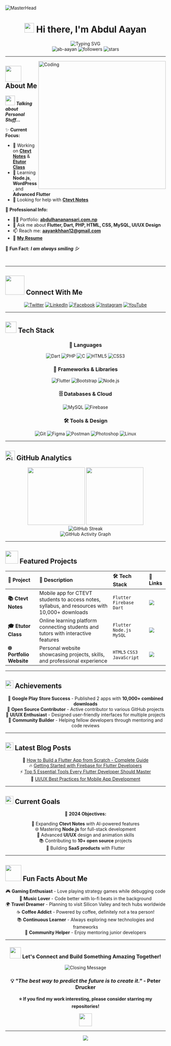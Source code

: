 ![MasterHead](https://1.bp.blogspot.com/-7A4WynwLsMw/XbBpCXG8fHI/AAAAAAAAMt4/uOa1bpLskYgrwGbllhSu2SDj_Mig8SXJQCLcBGAsYHQ/s1600/2000_600px.gif)

<div align="center">
  
# <img src="https://raw.githubusercontent.com/MartinHeinz/MartinHeinz/master/wave.gif" width="30px" height="30px" /> Hi there, I'm Abdul Aayan

<div align="center">
  <img src="https://readme-typing-svg.herokuapp.com?font=Fira+Code&size=22&duration=3000&pause=1000&color=00D9FF&center=true&vCenter=true&width=440&lines=Flutter+Developer+from+Nepal+%F0%9F%87%B3%F0%9F%87%B5;Mobile+App+Developer+%F0%9F%93%B1;UI%2FUX+Enthusiast+%F0%9F%8E%A8;Always+Learning+%F0%9F%9A%80" alt="Typing SVG" />
</div>

<img src="https://komarev.com/ghpvc/?username=ab-aayan&label=Profile%20views&color=0e75b6&style=for-the-badge" alt="ab-aayan" />
<img src="https://img.shields.io/github/followers/ab-aayan?label=Followers&style=for-the-badge&color=blue" alt="followers" />
<img src="https://img.shields.io/github/stars/ab-aayan?label=Stars&style=for-the-badge&color=yellow" alt="stars" />

</div>

---

<img align="right" alt="Coding" width="400" src="https://cdn.dribbble.com/users/1059583/screenshots/4171367/coding-freak.gif">

## <img src="https://media.giphy.com/media/VgCDAzcKvsR6OM0uWg/giphy.gif" width="50"> About Me

<img src="https://media.giphy.com/media/ObNTw8Uzwy6KQ/giphy.gif" width="30px">&nbsp;***Talking about Personal Stuff...***

✨ **Current Focus:**
- 🔭 Working on **[Ctevt Notes](https://play.google.com/store/apps/details?id=com.appionic.ctevtNotes)** & **[Etutor Class](https://play.google.com/store/apps/details?id=com.etutorclass&hl=en)**
- 🌱 Learning **Node.js**, **WordPress**, and **Advanced Flutter**
- 🤝 Looking for help with **[Ctevt Notes](https://play.google.com/store/apps/details?id=com.appionic.ctevtNotes)**

💼 **Professional Info:**
- 👨‍💻 Portfolio: **[abdulhananansari.com.np](https://abdulhananansari.com.np)**
- 💬 Ask me about **Flutter, Dart, PHP, HTML, CSS, MySQL, UI/UX Design**
- 📫 Reach me: **aayankhhan12@gmail.com**
- 📄 **[My Resume](https://abdulhananansari.com.np/assets/pdf/abdul-hanan-resume.pdf)**

🎯 **Fun Fact:** ***I am always smiling シ***

<br clear="right"/>

---

## <img src="https://media.giphy.com/media/LnQjpWaON8nhr21vNW/giphy.gif" width="60"> Connect With Me

<div align="center">

[![Twitter](https://img.shields.io/badge/Twitter-1DA1F2?style=for-the-badge&logo=twitter&logoColor=white)](https://twitter.com/ab_aayan)
[![LinkedIn](https://img.shields.io/badge/LinkedIn-0077B5?style=for-the-badge&logo=linkedin&logoColor=white)](https://www.linkedin.com/in/abdul-hanan-ansari-73922b215/)
[![Facebook](https://img.shields.io/badge/Facebook-1877F2?style=for-the-badge&logo=facebook&logoColor=white)](https://www.facebook.com/imabdulaayan/)
[![Instagram](https://img.shields.io/badge/Instagram-E4405F?style=for-the-badge&logo=instagram&logoColor=white)](https://instagram.com/07_forevers)
[![YouTube](https://img.shields.io/badge/YouTube-FF0000?style=for-the-badge&logo=youtube&logoColor=white)](https://www.youtube.com/channel/UCMFvG_aMJ_s2qvkcMPqzxOQ)

</div>

---

## <img src="https://media.giphy.com/media/iY8CRBdQXODJSCERIr/giphy.gif" width="35"><b> Tech Stack </b>

<div align="center">

### 🚀 Languages
<p>
<img src="https://img.shields.io/badge/Dart-0175C2?style=for-the-badge&logo=dart&logoColor=white" alt="Dart"/>
<img src="https://img.shields.io/badge/PHP-777BB4?style=for-the-badge&logo=php&logoColor=white" alt="PHP"/>
<img src="https://img.shields.io/badge/C-00599C?style=for-the-badge&logo=c&logoColor=white" alt="C"/>
<img src="https://img.shields.io/badge/HTML5-E34F26?style=for-the-badge&logo=html5&logoColor=white" alt="HTML5"/>
<img src="https://img.shields.io/badge/CSS3-1572B6?style=for-the-badge&logo=css3&logoColor=white" alt="CSS3"/>
</p>

### 📱 Frameworks & Libraries
<p>
<img src="https://img.shields.io/badge/Flutter-02569B?style=for-the-badge&logo=flutter&logoColor=white" alt="Flutter"/>
<img src="https://img.shields.io/badge/Bootstrap-563D7C?style=for-the-badge&logo=bootstrap&logoColor=white" alt="Bootstrap"/>
<img src="https://img.shields.io/badge/Node.js-43853D?style=for-the-badge&logo=node.js&logoColor=white" alt="Node.js"/>
</p>

### 🗄️ Databases & Cloud
<p>
<img src="https://img.shields.io/badge/MySQL-005C84?style=for-the-badge&logo=mysql&logoColor=white" alt="MySQL"/>
<img src="https://img.shields.io/badge/Firebase-039BE5?style=for-the-badge&logo=Firebase&logoColor=white" alt="Firebase"/>
</p>

### 🛠️ Tools & Design
<p>
<img src="https://img.shields.io/badge/Git-F05032?style=for-the-badge&logo=git&logoColor=white" alt="Git"/>
<img src="https://img.shields.io/badge/Figma-F24E1E?style=for-the-badge&logo=figma&logoColor=white" alt="Figma"/>
<img src="https://img.shields.io/badge/Postman-FF6C37?style=for-the-badge&logo=postman&logoColor=white" alt="Postman"/>
<img src="https://img.shields.io/badge/Adobe%20Photoshop-31A8FF?style=for-the-badge&logo=Adobe%20Photoshop&logoColor=black" alt="Photoshop"/>
<img src="https://img.shields.io/badge/Linux-FCC624?style=for-the-badge&logo=linux&logoColor=black" alt="Linux"/>
</p>

</div>

---

## <img src="https://media.giphy.com/media/W5eoZHPpUx9sapR0eu/giphy.gif" width="30px" alt="Git"/> GitHub Analytics

<div align="center">
  
<img height="180em" src="https://github-readme-stats.vercel.app/api?username=ab-aayan&show_icons=true&theme=radical&include_all_commits=true&count_private=true&hide_border=true"/>
<img height="180em" src="https://github-readme-stats.vercel.app/api/top-langs/?username=ab-aayan&layout=compact&langs_count=8&theme=radical&hide_border=true"/>

</div>

<div align="center">
  
<img src="https://github-readme-streak-stats.herokuapp.com/?user=ab-aayan&theme=radical&hide_border=true" alt="GitHub Streak"/>

</div>

<div align="center">
  
<img src="https://github-readme-activity-graph.vercel.app/graph?username=ab-aayan&theme=react-dark&hide_border=true" alt="GitHub Activity Graph"/>

</div>

---

## <img src="https://media.giphy.com/media/LnQjpWaON8nhr21vNW/giphy.gif" width="40"> Featured Projects

<div align="center">

| 🎯 **Project** | 📝 **Description** | 🛠️ **Tech Stack** | 🔗 **Links** |
|:---|:---|:---|:---|
| **📚 Ctevt Notes** | Mobile app for CTEVT students to access notes, syllabus, and resources with 10,000+ downloads | `Flutter` `Firebase` `Dart` | [<img src="https://img.shields.io/badge/Play_Store-414141?style=for-the-badge&logo=google-play&logoColor=white" />](https://play.google.com/store/apps/details?id=com.appionic.ctevtNotes) |
| **🎓 Etutor Class** | Online learning platform connecting students and tutors with interactive features | `Flutter` `Node.js` `MySQL` | [<img src="https://img.shields.io/badge/Play_Store-414141?style=for-the-badge&logo=google-play&logoColor=white" />](https://play.google.com/store/apps/details?id=com.etutorclass&hl=en) |
| **🌐 Portfolio Website** | Personal website showcasing projects, skills, and professional experience | `HTML5` `CSS3` `JavaScript` | [<img src="https://img.shields.io/badge/Live_Demo-00C7B7?style=for-the-badge&logo=netlify&logoColor=white" />](https://abdulhananansari.com.np) |

</div>

---

## <img src="https://media.giphy.com/media/QssGEmpkyEOhBCb7e1/giphy.gif" width="25"><b> Achievements</b>

<div align="center">

🏅 **Google Play Store Success** - Published 2 apps with **10,000+ combined downloads**  
🏅 **Open Source Contributor** - Active contributor to various GitHub projects  
🏅 **UI/UX Enthusiast** - Designed user-friendly interfaces for multiple projects  
🏅 **Community Builder** - Helping fellow developers through mentoring and code reviews  

</div>

---

## <img src="https://media.giphy.com/media/kmQREsvNQrhrHdkN7G/giphy.gif" width="25"><b> Latest Blog Posts</b>

<div align="center">

📝 [How to Build a Flutter App from Scratch - Complete Guide](#)  
🔥 [Getting Started with Firebase for Flutter Developers](#)  
⚡ [Top 5 Essential Tools Every Flutter Developer Should Master](#)  
🎨 [UI/UX Best Practices for Mobile App Development](#)  

</div>

---

## <img src="https://media.giphy.com/media/cj87CxfRtrUifF3Ryk/giphy.gif" width="25"><b> Current Goals</b>

<div align="center">

🎯 **2024 Objectives:**

📱 Expanding **Ctevt Notes** with AI-powered features  
🌐 Mastering **Node.js** for full-stack development  
🎨 Advanced **UI/UX** design and animation skills  
📚 Contributing to **10+ open source** projects  
🚀 Building **SaaS products** with Flutter  

</div>

---

## <img src="https://media.giphy.com/media/VgCDAzcKvsR6OM0uWg/giphy.gif" width="50"> Fun Facts About Me

<div align="center">

🎮 **Gaming Enthusiast** - Love playing strategy games while debugging code  
🎵 **Music Lover** - Code better with lo-fi beats in the background  
🌍 **Travel Dreamer** - Planning to visit Silicon Valley and tech hubs worldwide  
☕ **Coffee Addict** - Powered by coffee, definitely not a tea person!  
📚 **Continuous Learner** - Always exploring new technologies and frameworks  
🤝 **Community Helper** - Enjoy mentoring junior developers  

</div>

---

<div align="center">

### <img src="https://media.giphy.com/media/LnQjpWaON8nhr21vNW/giphy.gif" width="35"> Let's Connect and Build Something Amazing Together!

<img src="https://readme-typing-svg.herokuapp.com?font=Fira+Code&size=18&duration=2000&pause=1000&color=00D9FF&center=true&vCenter=true&width=600&lines=Thanks+for+visiting+my+profile!+%F0%9F%98%8A;Let's+collaborate+on+exciting+projects!;Always+open+to+new+opportunities!;Happy+Coding!+%F0%9F%9A%80" alt="Closing Message" />

### 💡 *"The best way to predict the future is to create it."* - Peter Drucker

**⭐ If you find my work interesting, please consider starring my repositories!**

<img src="https://media.giphy.com/media/LnQjpWaON8nhr21vNW/giphy.gif" width="40">

</div>

---

<div align="center">
  <img src="https://capsule-render.vercel.app/api?type=waving&color=gradient&height=100&section=footer"/>
</div>

